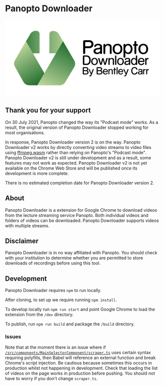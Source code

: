 # Panopto Downloader
![Panopto Downloader Logo](public/img/header.svg)

## Thank you for your support
On 30 July 2021, Panopto changed the way its "Podcast mode" works. As a result, the original version of Panopto Downloader stopped working for most organisations.

In response, Panopto Downloader version 2 is on the way. Panopto Downloader v2 works by directly converting video streams to video files using [ffmpeg.wasm](https://github.com/ffmpegwasm/ffmpeg.wasm) rather than relying on Panopto's "Podcast mode". Panopto Downloader v2 is still under development and as a result, some features may not work as expected. Panopto Downloader v2 is not yet available on the Chrome Web Store and will be published once its development is more complete.

There is no estimated completion date for Panopto Downloader version 2.

## About
Panopto Downloader is a extension for Google Chrome to download videos from the lecture streaming service Panopto. Both individual videos and folders of videos can be downloaded. Panopto Downloader supports videos with multiple streams. 

## Disclaimer
Panopto Downloader is in no way affiliated with Panopto. You should check with your institution to determine whether you are permitted to store downloads of recordings before using this tool.

<!-- ## Get
Panopto Downloader is [available on the Chrome Web Store](https://chrome.google.com/webstore/detail/panopto-downloader/jcgoagdconfndcjginjeokegdpahebno). -->

## Development
Panopto Downloader requires `npm` to run locally.

After cloning, to set up we require running `npm install`.

To develop locally run `npm run start` and point Google Chrome to load the extension from the `/dev` directory.

To publish, run `npm run build` and package the `/build` directory.

### Issues
Note that at the moment there is an issue where if [`/src/components/MainSelectorComponent/scraper.ts`](https://github.com/Yharooer/panopto-downloader-chrome/blob/master/src/components/MainSelectorComponent/scraper.ts) uses certain syntax requiring polyfills, then Babel will reference an external function and break Chrome's script injection. Be cautious because sometimes this occurs in production whilst not happening in development. Check that loading the list of videos on the page works in production before pushing. You should not have to worry if you don't change `scraper.ts`.
